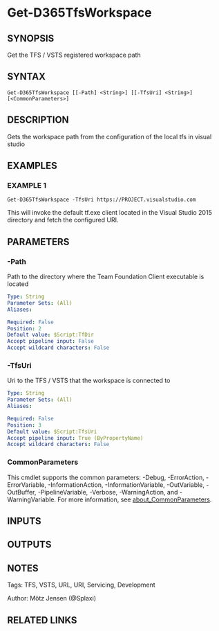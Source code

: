 ﻿---
external help file: d365fo.tools-help.xml
Module Name: d365fo.tools
online version:
schema: 2.0.0
---

# Get-D365TfsWorkspace

## SYNOPSIS
Get the TFS / VSTS registered workspace path

## SYNTAX

```
Get-D365TfsWorkspace [[-Path] <String>] [[-TfsUri] <String>] [<CommonParameters>]
```

## DESCRIPTION
Gets the workspace path from the configuration of the local tfs in visual studio

## EXAMPLES

### EXAMPLE 1
```
Get-D365TfsWorkspace -TfsUri https://PROJECT.visualstudio.com
```

This will invoke the default tf.exe client located in the Visual Studio 2015 directory
and fetch the configured URI.

## PARAMETERS

### -Path
Path to the directory where the Team Foundation Client executable is located

```yaml
Type: String
Parameter Sets: (All)
Aliases:

Required: False
Position: 2
Default value: $Script:TfDir
Accept pipeline input: False
Accept wildcard characters: False
```

### -TfsUri
Uri to the TFS / VSTS that the workspace is connected to

```yaml
Type: String
Parameter Sets: (All)
Aliases:

Required: False
Position: 3
Default value: $Script:TfsUri
Accept pipeline input: True (ByPropertyName)
Accept wildcard characters: False
```

### CommonParameters
This cmdlet supports the common parameters: -Debug, -ErrorAction, -ErrorVariable, -InformationAction, -InformationVariable, -OutVariable, -OutBuffer, -PipelineVariable, -Verbose, -WarningAction, and -WarningVariable. For more information, see [about_CommonParameters](http://go.microsoft.com/fwlink/?LinkID=113216).

## INPUTS

## OUTPUTS

## NOTES
Tags: TFS, VSTS, URL, URI, Servicing, Development

Author: Mötz Jensen (@Splaxi)

## RELATED LINKS
